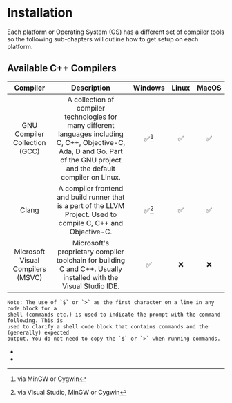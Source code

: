 # Installation

Each platform or Operating System (OS) has a different set of compiler tools so the
following sub-chapters will outline how to get setup on each platform.

## Available C++ Compilers

|              Compiler             |                                                                                 Description                                                                                 | Windows | Linux | MacOS |
|:---------------------------------:|:---------------------------------------------------------------------------------------------------------------------------------------------------------------------------:|:-------:|:-----:|:-----:|
|   GNU Compiler Collection (GCC)   | A collection of compiler technologies for many different languages including C, C++, Objective-C, Ada, D and Go. Part of the GNU project and the default compiler on Linux. |  ✅[^1]  |   ✅   |   ✅   |
|               Clang               |                               A compiler frontend and build runner that is a part of the LLVM Project. Used to compile C, C++ and Objective-C.                              |  ✅[^2]  |   ✅   |   ✅   |
| Microsoft Visual Compilers (MSVC) |                               Microsoft's proprietary compiler toolchain for building C and C++. Usually installed with the Visual Studio IDE.                              |    ✅    |   ❌   |   ❌   |

```admonish info
Note: The use of `$` or `>` as the first character on a line in any code block for a
shell (commands etc.) is used to indicate the prompt with the command following. This is
used to clarify a shell code block that contains commands and the (generally) expected
output. You do not need to copy the `$` or `>` when running commands.
```

- [^1]: via MinGW or Cygwin
- [^2]: via Visual Studio, MinGW or Cygwin

